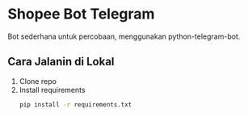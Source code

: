 # Shopee Bot Telegram

Bot sederhana untuk percobaan, menggunakan python-telegram-bot.

## Cara Jalanin di Lokal
1. Clone repo
2. Install requirements
   ```bash
   pip install -r requirements.txt

